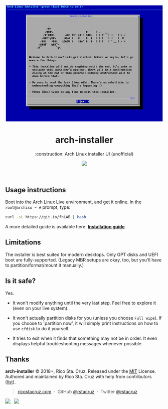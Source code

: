 <p align='center'>
<br><img src='./docs/images/screencast.gif' width='500'><br>
</p>

<h1 align='center'>
arch-installer
</h1>

<p align='center'>
:construction: Arch Linux installer UI (unofficial)
</p>

<p align='center'>
<img src='https://img.shields.io/badge/build-pending-lightgrey.svg'>
</p>

<br>

## Usage instructions

Boot into the Arch Linux Live environment, and get it online. In the `root@archiso ~ #` prompt, type:

```sh
curl -sL https://git.io/fhLAB | bash
```

A more detailed guide is available here: [**Installation guide**](./docs/install_guide.md)

## Limitations

The installer is best suited for modern desktops. Only GPT disks and UEFI boot are fully-supported. (Legacy MBR setups are okay, too, but you'll have to partition/format/mount it manually.)

## Is it safe?

Yes.

- It won't modify anything until the very last step. Feel free to explore it (even on your live system).

- It won't actually partition disks for you (unless you choose `Full wipe`). If you choose to 'partition now', it will simply print instructions on how to use `cfdisk` to do it yourself.

- It tries to exit when it finds that something may not be in order. It even displays helpful troubleshooting messages whenever possible.

## Thanks

**arch-installer** © 2018+, Rico Sta. Cruz. Released under the [MIT] License.<br>
Authored and maintained by Rico Sta. Cruz with help from contributors ([list][contributors]).

> [ricostacruz.com](http://ricostacruz.com) &nbsp;&middot;&nbsp;
> GitHub [@rstacruz](https://github.com/rstacruz) &nbsp;&middot;&nbsp;
> Twitter [@rstacruz](https://twitter.com/rstacruz)

[![](https://img.shields.io/github/followers/rstacruz.svg?style=social&label=@rstacruz)](https://github.com/rstacruz) &nbsp;
[![](https://img.shields.io/twitter/follow/rstacruz.svg?style=social&label=@rstacruz)](https://twitter.com/rstacruz)

[mit]: http://mit-license.org/
[contributors]: http://github.com/rstacruz/arch-installer/contributors
